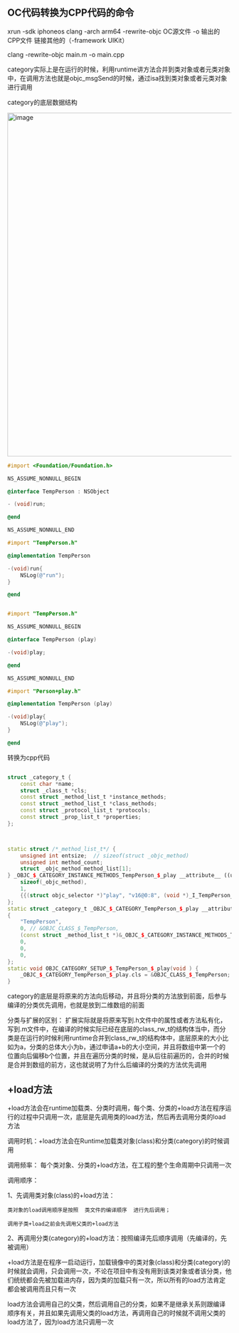## OC代码转换为CPP代码的命令
  xrun -sdk iphoneos clang -arch arm64 -rewrite-objc OC源文件 -o 输出的CPP文件  链接其他的（-framework UIKit）

  clang -rewrite-objc main.m -o main.cpp


category实际上是在运行的时候，利用runtime讲方法合并到类对象或者元类对象中，在调用方法也就是objc_msgSend的时候，通过isa找到类对象或者元类对象进行调用

category的底层数据结构

<img width="771" alt="image" src="https://github.com/user-attachments/assets/09c4cfa3-7016-461b-8d7b-2770c5ec2be8" />


~~~objective-c
#import <Foundation/Foundation.h>

NS_ASSUME_NONNULL_BEGIN

@interface TempPerson : NSObject

- (void)run;

@end

NS_ASSUME_NONNULL_END

#import "TempPerson.h"

@implementation TempPerson

-(void)run{
    NSLog(@"run");
}

@end


#import "TempPerson.h"

NS_ASSUME_NONNULL_BEGIN

@interface TempPerson (play)

-(void)play;

@end

NS_ASSUME_NONNULL_END

#import "Person+play.h"

@implementation TempPerson (play)

-(void)play{
    NSLog(@"play");
}

@end
~~~

转换为cpp代码
~~~cpp

struct _category_t {
	const char *name;
	struct _class_t *cls;
	const struct _method_list_t *instance_methods;
	const struct _method_list_t *class_methods;
	const struct _protocol_list_t *protocols;
	const struct _prop_list_t *properties;
};



static struct /*_method_list_t*/ {
	unsigned int entsize;  // sizeof(struct _objc_method)
	unsigned int method_count;
	struct _objc_method method_list[1];
} _OBJC_$_CATEGORY_INSTANCE_METHODS_TempPerson_$_play __attribute__ ((used, section ("__DATA,__objc_const"))) = {
	sizeof(_objc_method),
	1,
	{{(struct objc_selector *)"play", "v16@0:8", (void *)_I_TempPerson_play_play}}
};
static struct _category_t _OBJC_$_CATEGORY_TempPerson_$_play __attribute__ ((used, section ("__DATA,__objc_const"))) = 
{
	"TempPerson",
	0, // &OBJC_CLASS_$_TempPerson,
	(const struct _method_list_t *)&_OBJC_$_CATEGORY_INSTANCE_METHODS_TempPerson_$_play,
	0,
	0,
	0,
};
static void OBJC_CATEGORY_SETUP_$_TempPerson_$_play(void ) {
	_OBJC_$_CATEGORY_TempPerson_$_play.cls = &OBJC_CLASS_$_TempPerson;
}
~~~

category的底层是将原来的方法向后移动，并且将分类的方法放到前面，后参与编译的分类优先调用，也就是放到二维数组的前面

分类与扩展的区别：
扩展实际就是将原来写到.h文件中的属性或者方法私有化，写到.m文件中，在编译的时候实际已经在底层的class_rw_t的结构体当中，而分类是在运行的时候利用runtime合并到class_rw_t的结构体中，底层原来的大小比如为a，分类的总体大小为b，通过申请a+b的大小空间，并且将数组中第一个的位置向后偏移b个位置，并且在遍历分类的时候，是从后往前遍历的，合并的时候是合并到数组的前方，这也就说明了为什么后编译的分类的方法优先调用



## +load方法
+load方法会在runtime加载类、分类时调用，每个类、分类的+load方法在程序运行的过程中只调用一次，底层是先调用类的load方法，然后再去调用分类的load方法


调用时机：+load方法会在Runtime加载类对象(class)和分类(category)的时候调用

调用频率： 每个类对象、分类的+load方法，在工程的整个生命周期中只调用一次

调用顺序：

1、先调用类对象(class)的+load方法：
~~~text
类对象的load调用顺序是按照  类文件的编译顺序  进行先后调用；

调用子类+load之前会先调用父类的+load方法
~~~

2、再调用分类(category)的+load方法：按照编译先后顺序调用（先编译的，先被调用）

+load方法是在程序一启动运行，加载镜像中的类对象(class)和分类(category)的时候就会调用，只会调用一次，不论在项目中有没有用到该类对象或者该分类，他们统统都会先被加载进内存，因为类的加载只有一次，所以所有的load方法肯定都会被调用而且只有一次


load方法会调用自己的父类，然后调用自己的分类，如果不是继承关系则跟编译顺序有关，并且如果先调用父类的load方法，再调用自己的时候就不调用父类的load方法了，因为load方法只调用一次
